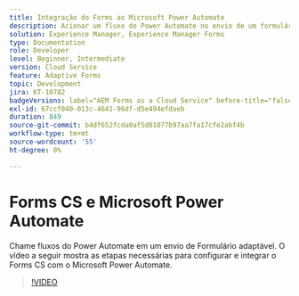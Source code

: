 ```yaml
---
title: Integração do Forms ao Microsoft Power Automate
description: Acionar um fluxo do Power Automate no envio de um formulário adaptável
solution: Experience Manager, Experience Manager Forms
type: Documentation
role: Developer
level: Beginner, Intermediate
version: Cloud Service
feature: Adaptive Forms
topic: Development
jira: KT-10782
badgeVersions: label="AEM Forms as a Cloud Service" before-title="false"
exl-id: 67ccf040-013c-4641-96df-d5e494efdaeb
duration: 849
source-git-commit: b4df652fcda0af5d01077b97aa7fa17cfe2abf4b
workflow-type: tm+mt
source-wordcount: '55'
ht-degree: 0%

---
```


# Forms CS e Microsoft Power Automate

Chame fluxos do Power Automate em um envio de Formulário adaptável. O vídeo a seguir mostra as etapas necessárias para configurar e integrar o Forms CS com o Microsoft Power Automate.

>[!VIDEO](https://video.tv.adobe.com/v/345675?quality=12&learn=on)
